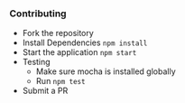 ### Contributing
- Fork the repository
- Install Dependencies `npm install`
- Start the application `npm start`
- Testing
  - Make sure mocha is installed globally
  - Run `npm test`
- Submit a PR
